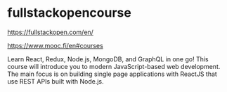 # fullstackopencourse
https://fullstackopen.com/en/

https://www.mooc.fi/en#courses

Learn React, Redux, Node.js, MongoDB, and GraphQL in one go! This course will introduce you to modern JavaScript-based web development. The main focus is on building single page applications with ReactJS that use REST APIs built with Node.js.